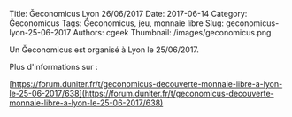 Title: Ğeconomicus Lyon 26/06/2017
Date: 2017-06-14
Category: Ğeconomicus
Tags: Ğeconomicus, jeu, monnaie libre
Slug: geconomicus-lyon-25-06-2017
Authors: cgeek
Thumbnail: /images/geconomicus.png

Un Ğeconomicus est organisé à Lyon le 25/06/2017.

Plus d'informations sur :

[https://forum.duniter.fr/t/geconomicus-decouverte-monnaie-libre-a-lyon-le-25-06-2017/638](https://forum.duniter.fr/t/geconomicus-decouverte-monnaie-libre-a-lyon-le-25-06-2017/638)
